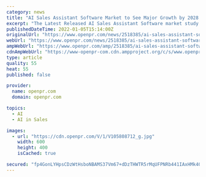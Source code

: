 ```yaml
---
category: news
title: "AI Sales Assistant Software Market to See Major Growth by 2028 | Conversica, Saleswhale, Cloze, Dooly, Drift"
excerpt: "The Latest Released AI Sales Assistant Software market study has evaluated the future growth potential of Global AI Sales Assistant Software market and provides information and useful stats on market structure and size The report is intended to provide market"
publishedDateTime: 2022-01-05T15:14:00Z
originalUrl: "https://www.openpr.com/news/2518385/ai-sales-assistant-software-market-to-see-major-growth-by-2028"
webUrl: "https://www.openpr.com/news/2518385/ai-sales-assistant-software-market-to-see-major-growth-by-2028"
ampWebUrl: "https://www.openpr.com/amp/2518385/ai-sales-assistant-software-market-to-see-major-growth-by-2028"
cdnAmpWebUrl: "https://www-openpr-com.cdn.ampproject.org/c/s/www.openpr.com/amp/2518385/ai-sales-assistant-software-market-to-see-major-growth-by-2028"
type: article
quality: 55
heat: 55
published: false

provider:
  name: openpr.com
  domain: openpr.com

topics:
  - AI
  - AI in Sales

images:
  - url: "https://cdn.openpr.com/V/1/V105808712_g.jpg"
    width: 600
    height: 400
    isCached: true

secured: "fp4GonLYHpsCDzWtHsboNBAMS37Vm67+dDzTHWTR5rMqUFPNRb441IAxHMk407AnawVZrLlawm75eZmwxu1d/+Joq1yUX/rFxnA8KRBxAXUl4c/+WCj2C2UjDXcKLoDOt9SWa0XpulN7DpM8SzpZ0HUprg4CC/XhtC83PkprrprNvSRdLxPZniVImSdFw4eZOyKSmpkgiwF9euL97m8jMkhVScMh7Al3UdYeKuJFhaC1ueqwQMBuce+MwkN05ybwBOoxiRjNc4yWILZB0IP5Gf05xxfGg4Ok98zCmcALBbXGjR+jQwAjHNwc5Kg9PN+TXn57EbHCfQ9UGGHoEhzaPbU/xQFxfzsRXnEUU/ACEW4=;PKiEaCXMhoZWcHwX5mN1PQ=="
---
```


